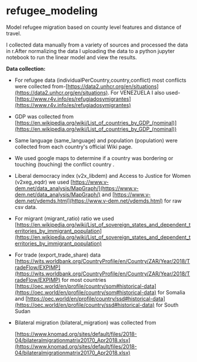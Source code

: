 # refugee_modeling
Model refugee migration based on county level features and distance of travel.

I collected data manually from a variety of sources and processed the data in r.After normalizing the data I uploading the data to a python jupyter notebook to run the linear model and view the results.

**Data collection:**

 - For refugee data (individualPerCountry,country,conflict) most conflicts were collected from-[https://data2.unhcr.org/en/situations](https://data2.unhcr.org/en/situations).
   For VENEZUELA I also used- 
   [https://www.r4v.info/es/refugiadosymigrantes](https://www.r4v.info/es/refugiadosymigrantes)
  
  
 - GDP was collected from [https://en.wikipedia.org/wiki/List_of_countries_by_GDP_(nominal)](https://en.wikipedia.org/wiki/List_of_countries_by_GDP_(nominal))
   
 - Same language (same_language) and population (population) were collected from each country's official Wiki page.
   
 - We used google maps to determine if a country was bordering or touching (touching) the conflict country .
   
 - Liberal democracy index (v2x_libdem) and Access to Justice for Women (v2xeg_eqdr) we used
   [https://www.v-dem.net/data_analysis/MapGraph/](https://www.v-dem.net/data_analysis/MapGraph/)
   and 
   [https://www.v-dem.net/vdemds.html](https://www.v-dem.net/vdemds.html)
   for raw csv data.
   
 - For migrant (migrant_ratio) ratio we used  [https://en.wikipedia.org/wiki/List_of_sovereign_states_and_dependent_territories_by_immigrant_population](https://en.wikipedia.org/wiki/List_of_sovereign_states_and_dependent_territories_by_immigrant_population)
   
 - For trade (export_trade_share) data   [https://wits.worldbank.org/CountryProfile/en/Country/ZAR/Year/2018/TradeFlow/EXPIMP](https://wits.worldbank.org/CountryProfile/en/Country/ZAR/Year/2018/TradeFlow/EXPIMP)
   for most countries 
   [https://oec.world/en/profile/country/som#historical-data](https://oec.world/en/profile/country/som#historical-data)
   for Somalia and 
   [https://oec.world/en/profile/country/ssd#historical-data](https://oec.world/en/profile/country/ssd#historical-data)
   for South Sudan
   
 - Bilateral migration (bilateral_migration) was collected from

   [https://www.knomad.org/sites/default/files/2018-04/bilateralmigrationmatrix20170_Apr2018.xlsx](https://www.knomad.org/sites/default/files/2018-04/bilateralmigrationmatrix20170_Apr2018.xlsx)
